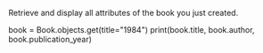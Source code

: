 Retrieve and display all attributes of the book you just created.

book = Book.objects.get(title="1984")
print(book.title, book.author, book.publication_year)

<!-- <QuerySet [{'id': 1, 'title': '1984', 'author': 'George Orwell', 'publication_year': 1949}] -->